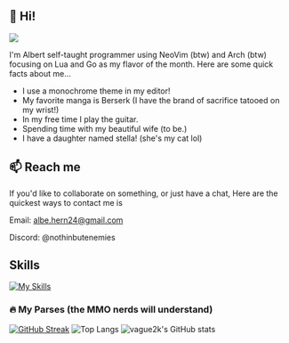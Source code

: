 ## 👋 Hi!
![](https://komarev.com/ghpvc/?username=your-github-username&color=green&label=Visitors&abbreviated=true)

I'm Albert self-taught programmer using NeoVim (btw) and Arch (btw) focusing on Lua and Go as my flavor of the month. Here are some quick facts about me...
- I use a monochrome theme in my editor!
- My favorite manga is Berserk (I have the brand of sacrifice tatooed on my wrist!)
- In my free time I play the guitar.
- Spending time with my beautiful wife (to be.)
- I have a daughter named stella! (she's my cat lol)

## 📫 Reach me

If you'd like to collaborate on something, or just have a chat, Here are the quickest ways to contact me is

Email: [albe.hern24@gmail.com](mailto:albe.hern24@gmail.com)

Discord: @nothinbutenemies

## Skills
[![My Skills](https://skillicons.dev/icons?i=go,lua,typescript,react,tailwind,python,apple,arch,neovim&theme=dark)](https://skillicons.dev)

### 🔥 My Parses (the MMO nerds will understand)
[![GitHub Streak](https://streak-stats.demolab.com?user=vague2k&theme=github-dark&hide_border=true&date_format=M%20j%5B%2C%20Y%5D)](https://git.io/streak-stats)
![Top Langs](https://github-readme-stats.vercel.app/api/top-langs/?username=vague2k&size_weight=0.5&count_weight=0.5&layout=compact&theme=github_dark&hide_border=true&hide=ruby,python)
![vague2k's GitHub stats](https://github-readme-stats.vercel.app/api?username=vague2k&hide_border=true&show_icons=true&theme=github_dark)
